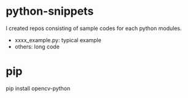 # python-snippets 
I created repos consisting of sample codes for each python modules.

* xxxx_example.py: typical example
* others: long code

# pip
pip install opencv-python
